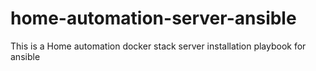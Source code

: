 # home-automation-server-ansible
This is a Home automation docker stack server installation playbook for ansible
